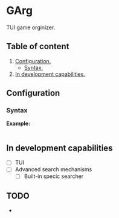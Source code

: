 # GArg
TUI game orginizer.

## Table of content
1. [ Configuration. ](#conf)
	+ [ Syntax. ](#syntax)
2. [ In development capabilities. ](#dev)

<a name="conf"></a>
## Configuration
<a name="syntax"></a>
### Syntax
**Example:**
```C
```
<a name="dev"></a>
## In development capabilities
- [ ] TUI
- [ ] Advanced search mechanisms
	- [ ] Built-in specic searcher

## TODO
- 
